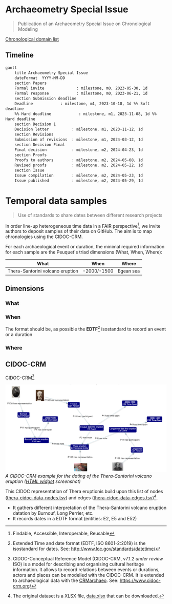# Archaeometry Special Issue
> Publication of an Archaeometry Special Issue on Chronological Modeling

[Chronological domain list](https://github.com/historical-time/caa23/issues/5)

## Timeline

```mermaid
gantt
    title Archaeometry Special Issue
    dateFormat  YYYY-MM-DD
    section Papers
    Formal invite              : milestone, m0, 2023-05-30, 1d
    Formal response            : milestone, m0, 2023-06-21, 1d
    section Submission deadline
    Deadline            : milestone, m1, 2023-10-18, 1d %% Soft deadline
    %% Hard deadline            : milestone, m1, 2023-11-08, 1d %% Hard deadline
    section Decision 1
    Decision letter          : milestone, m1, 2023-11-12, 1d
    section Revisions
    Submission of revisions	 : milestone, m1, 2024-03-12, 1d
    section Decision Final
    Final decision           : milestone, m2, 2024-04-23, 1d
    section Proofs
    Proofs to authors        : milestone, m2, 2024-05-08, 1d
    Revised proofs           : milestone, m2, 2024-05-22, 1d
    section Issue
    Issue compilation        : milestone, m2, 2024-05-23, 1d
    Issue published          : milestone, m2, 2024-05-29, 1d
```

# Temporal data samples
> Use of standards to share dates between different research projects

In order line-up heterogeneous time data in a FAIR perspective[^4], we invite authors to deposit samples of their data on GitHub. The aim is to map chronologies using the CIDOC-CRM.


For each archaeological event or duration, the minimal required information for each sample are the Peuquet's triad dimensions (What, When, Where):

| What | When | Where |
|------|------|-------|
| Thera-Santorini volcano eruption | -2000/-1500 | Egean sea |

## Dimensions

### What

### When

The format should be, as possible the **EDTF**[^1] isostandard to record an event or a duration

### Where

## CIDOC-CRM

CIDOC-CRM[^2]

<p align="center">

<img src="https://github.com/historical-time/data-samples/blob/main/cidoc-crm/example-thera.png" width="900"><br>
<em>A CIDOC-CRM example for the dating of the Thera-Santorini volcano eruption ([HTML widget](https://historical-time.github.io/caa23/www/thera-cidoc-graph.html) screenshot)</em>
</p>

This CIDOC representation of Thera eruptionis build upon this list of nodes ([thera-cidoc-data-nodes.tsv](https://github.com/historical-time/data-samples/blob/main/cidoc-crm/thera-cidoc-data-nodes.tsv)) and edges ([thera-cidoc-data-edges.tsv](https://github.com/historical-time/data-samples/blob/main/cidoc-crm/thera-cidoc-data-edges.tsv))[^3]. 

* It gathers different interpretation of the Thera-Santorini volcano eruption datation by Burnouf, Long Perrier, etc.
* It records dates in a EDTF format (entities: E2, E5 and E52)


[^1]: Extended Time and date format (EDTF, ISO 8601-2:2019) is the isostandard for dates. See: http://www.loc.gov/standards/datetime/
[^2]: CIDOC-Conceptual Reference Model (CIDOC-CRM, v7.1.2 *under review* ISO) is a model for describing and organising cultural heritage information. It allows to record relations between events or durations, actors and places can be modelled with the CIDOC-CRM. It is extended to archaeological data with the [CRMarchaeo](https://www.cidoc-crm.org/crmarchaeo/home-3). See: https://www.cidoc-crm.org/
[^3]: The original dataset is a XLSX file, [data.xlsx](https://github.com/eamena-project/eamena-arches-dev/blob/main/data/lod/data.xlsx) that can be downloaded.
[^4]: Findable, Accessible, Interoperable, Reusable
